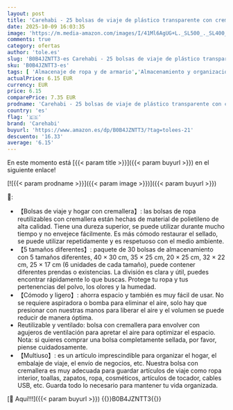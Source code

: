```yaml
---
layout: post
title: 'Carehabi - 25 bolsas de viaje de plástico transparente con cremallera  bolsa organizadora de maleta  bolsa reutilizable transparente para envolver ropa  ropa interior  zapatos  cosméticos'
date: 2025-10-09 16:03:35
image: 'https://m.media-amazon.com/images/I/41Ml6AgUG+L._SL500_._SL400_.jpg'
comments: true
category: ofertas
author: 'tole.es'
slug: 'B0B4JZNTT3-es Carehabi - 25 bolsas de viaje de plástico transparente con...'
sku: 'B0B4JZNTT3-es'
tags: [ 'Almacenaje de ropa y de armario','Almacenamiento y organización','Bolsas ahorradoras de espacio','Hogar y cocina','carehabi','zapatos','🇪🇸', ]
actualPrice: 6.15 EUR
currency: EUR
price: 6.15
comparePrice: 7.35 EUR
prodname: 'Carehabi - 25 bolsas de viaje de plástico transparente con cremallera  bolsa organizadora de maleta  bolsa reutilizable transparente para envolver ropa  ropa interior  zapatos  cosméticos'
country: 'es'
flag: '🇪🇸'
brand: 'Carehabi'
buyurl: 'https://www.amazon.es/dp/B0B4JZNTT3/?tag=tolees-21'
descuento: '16.33'
average: '6.15'
---
```


En este momento está [{{< param title >}}]({{< param buyurl >}}) en el siguiente enlace!

[![{{< param prodname >}}]({{< param image >}})]({{< param buyurl >}})

🔎:

- 【Bolsas de viaje y hogar con cremallera】: las bolsas de ropa reutilizables con cremallera están hechas de material de polietileno de alta calidad. Tiene una dureza superior, se puede utilizar durante mucho tiempo y no envejece fácilmente. Es más cómodo restaurar el sellado, se puede utilizar repetidamente y es respetuoso con el medio ambiente.
- 【5 tamaños diferentes】: paquete de 30 bolsas de almacenamiento con 5 tamaños diferentes, 40 × 30 cm, 35 × 25 cm, 20 × 25 cm, 32 × 22 cm, 25 × 17 cm (6 unidades de cada tamaño), puede contener diferentes prendas o existencias. La división es clara y útil, puedes encontrar rápidamente lo que buscas. Protege tu ropa y tus pertenencias del polvo, los olores y la humedad.
- 【Cómodo y ligero】: ahorra espacio y también es muy fácil de usar. No se requiere aspiradora o bomba para eliminar el aire, solo hay que presionar con nuestras manos para liberar el aire y el volumen se puede reducir de manera óptima.
- Reutilizable y ventilado: bolsa con cremallera para envolver con agujeros de ventilación para apretar el aire para optimizar el espacio. Nota: si quieres comprar una bolsa completamente sellada, por favor, piense cuidadosamente.
- 【Multiuso】: es un artículo imprescindible para organizar el hogar, el embalaje de viaje, el envío de negocios, etc. Nuestra bolsa con cremallera es muy adecuada para guardar artículos de viaje como ropa interior, toallas, zapatos, ropa, cosméticos, artículos de tocador, cables USB, etc. Guarda todo lo necesario para mantener tu vida organizada.

[🛒 Aquí!!!]({{< param buyurl >}})
{{<world>}}B0B4JZNTT3{{</world>}}
